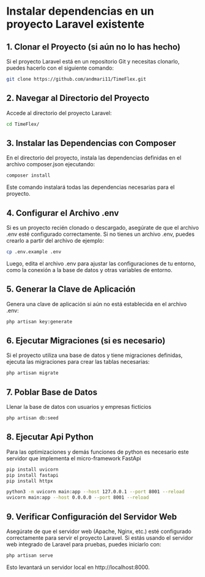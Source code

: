 # Instalar dependencias en un proyecto Laravel existente

## 1. Clonar el Proyecto (si aún no lo has hecho)

Si el proyecto Laravel está en un repositorio Git y necesitas clonarlo, puedes hacerlo con el siguiente comando:

```bash
git clone https://github.com/andmari11/TimeFlex.git
```

## 2. Navegar al Directorio del Proyecto
Accede al directorio del proyecto Laravel:

```bash
cd TimeFlex/
```

## 3. Instalar las Dependencias con Composer
En el directorio del proyecto, instala las dependencias definidas en el archivo composer.json ejecutando:

```bash
composer install
```
Este comando instalará todas las dependencias necesarias para el proyecto.

## 4. Configurar el Archivo .env
Si es un proyecto recién clonado o descargado, asegúrate de que el archivo .env esté configurado correctamente. Si no tienes un archivo .env, puedes crearlo a partir del archivo de ejemplo:

```bash
cp .env.example .env
```

Luego, edita el archivo .env para ajustar las configuraciones de tu entorno, como la conexión a la base de datos y otras variables de entorno.

## 5. Generar la Clave de Aplicación
Genera una clave de aplicación si aún no está establecida en el archivo .env:

```bash
php artisan key:generate
```

## 6. Ejecutar Migraciones (si es necesario)
Si el proyecto utiliza una base de datos y tiene migraciones definidas, ejecuta las migraciones para crear las tablas necesarias:

```bash
php artisan migrate

```
## 7. Poblar Base de Datos
Llenar la base de datos con usuarios y empresas ficticios
```bash
php artisan db:seed
```


## 8. Ejecutar Api Python 
Para las optimizaciones y demás funciones de python es necesario este servidor que implementa el micro-framework FastApi
```bash
pip install uvicorn
pip install fastapi
pip install httpx

python3 -m uvicorn main:app --host 127.0.0.1 --port 8001 --reload
uvicorn main:app --host 0.0.0.0 --port 8001 --reload
```


## 9. Verificar Configuración del Servidor Web
Asegúrate de que el servidor web (Apache, Nginx, etc.) esté configurado correctamente para servir el proyecto Laravel. Si estás usando el servidor web integrado de Laravel para pruebas, puedes iniciarlo con:

```bash
php artisan serve
```

Esto levantará un servidor local en http://localhost:8000.

